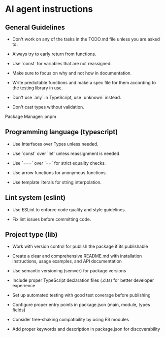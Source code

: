 # AI agent instructions

## General Guidelines

- Don't work on any of the tasks in the TODO.md file unless you are asked to.

- Always try to early return from functions.

- Use \`const\` for variables that are not reassigned.

- Make sure to focus on why and not how in documentation.

- Write predictable functions and make a spec file for them according to the testing library in use.

- Don't use \`any\` in TypeScript, use \`unknown\` instead.

- Don't cast types without validation.

Package Manager: pnpm

## Programming language (typescript)

- Use Interfaces over Types unless needed.

- Use \`const\` over \`let\` unless reassignment is needed.

- Use \`===\` over \`==\` for strict equality checks.

- Use arrow functions for anonymous functions.

- Use template literals for string interpolation.

## Lint system (eslint)

- Use ESLint to enforce code quality and style guidelines.

- Fix lint issues before committing code.

## Project type (lib)

- Work with version control for publish the package if its publishable

- Create a clear and comprehensive README.md with installation instructions, usage examples, and API documentation

- Use semantic versioning (semver) for package versions

- Include proper TypeScript declaration files (.d.ts) for better developer experience

- Set up automated testing with good test coverage before publishing

- Configure proper entry points in package.json (main, module, types fields)

- Consider tree-shaking compatibility by using ES modules

- Add proper keywords and description in package.json for discoverability
